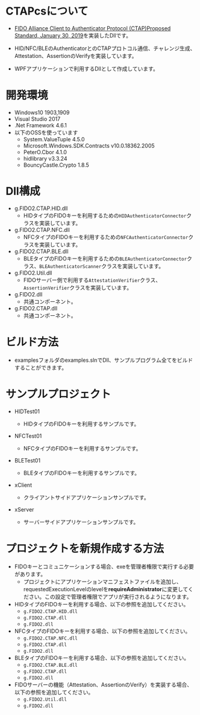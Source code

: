 # CTAPcsについて
- [FIDO Alliance Client to Authenticator Protocol (CTAP)Proposed Standard, January 30, 2019]()を実装したDllです。

- HID/NFC/BLEのAuthenticatorとのCTAPプロトコル通信、チャレンジ生成、Attestation、AssertionのVerifyを実装しています。

- WPFアプリケーションで利用するDllとして作成しています。

  


# 開発環境
- Windows10 1903,1909
- Visual Studio 2017
- .Net Framework 4.6.1
- 以下のOSSを使っています
    - System.ValueTuple 4.5.0
    - Microsoft.Windows.SDK.Contracts v10.0.18362.2005
    - PeterO.Cbor 4.1.0
    - hidlibrary v3.3.24
    - BouncyCastle.Crypto 1.8.5




# Dll構成

- g.FIDO2.CTAP.HID.dll
    - HIDタイプのFIDOキーを利用するための`HIDAuthenticatorConnector`クラスを実装しています。
- g.FIDO2.CTAP.NFC.dll
    - NFCタイプのFIDOキーを利用するための`NFCAuthenticatorConnector`クラスを実装しています。
- g.FIDO2.CTAP.BLE.dll
    - BLEタイプのFIDOキーを利用するための`BLEAuthenticatorConnector`クラス、`BLEAuthenticatorScanner`クラスを実装しています。
- g.FIDO2.Util.dll
    - FIDOサーバー側で利用する`AttestationVerifier`クラス、`AssertionVerifier`クラスを実装しています。
- g.FIDO2.dll
    - 共通コンポーネント。
- g.FIDO2.CTAP.dll
    - 共通コンポーネント。




# ビルド方法

- examplesフォルダのexamples.slnでDll、サンプルプログラム全てをビルドすることができます。



# サンプルプロジェクト

- HIDTest01
  
    - HIDタイプのFIDOキーを利用するサンプルです。
- NFCTest01
  
    - NFCタイプのFIDOキーを利用するサンプルです。
- BLETest01
  
    - BLEタイプのFIDOキーを利用するサンプルです。
- xClient
  
    - クライアントサイドアプリケーションサンプルです。
- xServer
  
    - サーバーサイドアプリケーションサンプルです。
    
    


# プロジェクトを新規作成する方法

- FIDOキーとコミュニケーションする場合、exeを管理者権限で実行する必要があります。
    - プロジェクトにアプリケーションマニフェストファイルを追加し、requestedExecutionLevelのlevelを**requireAdministrator**に変更してください。この設定で管理者権限でアプリが実行されるようになります。
- HIDタイプのFIDOキーを利用する場合、以下の参照を追加してください。
    - `g.FIDO2.CTAP.HID.dll`
    - `g.FIDO2.CTAP.dll`
    - `g.FIDO2.dll`
- NFCタイプのFIDOキーを利用する場合、以下の参照を追加してください。 
    - `g.FIDO2.CTAP.NFC.dll`
    - `g.FIDO2.CTAP.dll`
    - `g.FIDO2.dll`
- BLEタイプのFIDOキーを利用する場合、以下の参照を追加してください。
    - `g.FIDO2.CTAP.BLE.dll`
    - `g.FIDO2.CTAP.dll`
    - `g.FIDO2.dll`
- FIDOサーバーの機能（Attestation、AssertionのVerify）を実装する場合、以下の参照を追加してください。
    - `g.FIDO2.Util.dll`
    - `g.FIDO2.dll`


